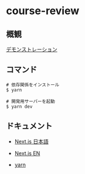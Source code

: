 # course-review

## 概観

[デモンストレーション](gyaku-hyotei2020.vercel.app)

## コマンド

```
# 依存関係をインストール
$ yarn

# 開発用サーバーを起動
$ yarn dev

```

## ドキュメント

- [Next.js 日本語](https://nextjs-ja-translation-docs.vercel.app/docs/getting-started)
- [Next.js EN](https://nextjs.org/docs/getting-started)

- [yarn](https://yarnpkg.com/)
